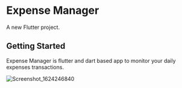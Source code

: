 # Expense Manager

A new Flutter project.

## Getting Started

Expense Manager is flutter and dart based app to monitor your daily expenses transactions.

![Screenshot_1624246840](https://user-images.githubusercontent.com/85748557/122704673-c39e4900-d271-11eb-9445-14921b445642.png)
